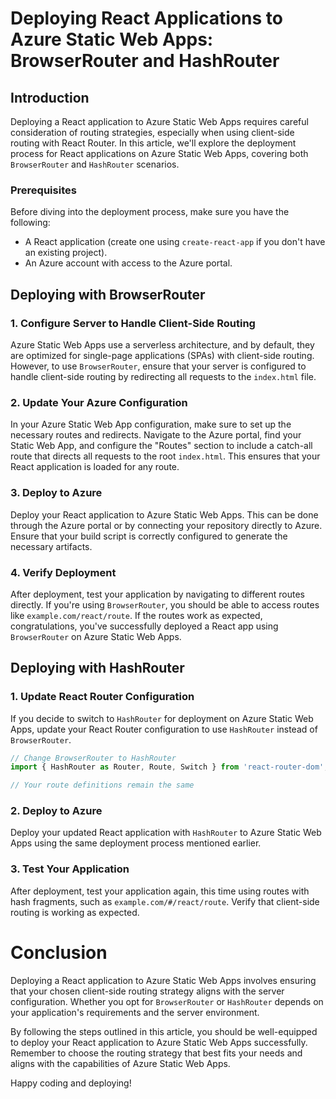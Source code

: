 # Deploying React Applications to Azure Static Web Apps: BrowserRouter and HashRouter

## Introduction

Deploying a React application to Azure Static Web Apps requires careful consideration of routing strategies, especially when using client-side routing with React Router. In this article, we'll explore the deployment process for React applications on Azure Static Web Apps, covering both `BrowserRouter` and `HashRouter` scenarios.

### Prerequisites

Before diving into the deployment process, make sure you have the following:

- A React application (create one using `create-react-app` if you don't have an existing project).
- An Azure account with access to the Azure portal.

## Deploying with BrowserRouter

### 1. Configure Server to Handle Client-Side Routing

Azure Static Web Apps use a serverless architecture, and by default, they are optimized for single-page applications (SPAs) with client-side routing. However, to use `BrowserRouter`, ensure that your server is configured to handle client-side routing by redirecting all requests to the `index.html` file.

### 2. Update Your Azure Configuration

In your Azure Static Web App configuration, make sure to set up the necessary routes and redirects. Navigate to the Azure portal, find your Static Web App, and configure the "Routes" section to include a catch-all route that directs all requests to the root `index.html`. This ensures that your React application is loaded for any route.

### 3. Deploy to Azure

Deploy your React application to Azure Static Web Apps. This can be done through the Azure portal or by connecting your repository directly to Azure. Ensure that your build script is correctly configured to generate the necessary artifacts.

### 4. Verify Deployment

After deployment, test your application by navigating to different routes directly. If you're using `BrowserRouter`, you should be able to access routes like `example.com/react/route`. If the routes work as expected, congratulations, you've successfully deployed a React app using `BrowserRouter` on Azure Static Web Apps.

## Deploying with HashRouter

### 1. Update React Router Configuration

If you decide to switch to `HashRouter` for deployment on Azure Static Web Apps, update your React Router configuration to use `HashRouter` instead of `BrowserRouter`.

```jsx
// Change BrowserRouter to HashRouter
import { HashRouter as Router, Route, Switch } from 'react-router-dom';

// Your route definitions remain the same
```

### 2. Deploy to Azure

Deploy your updated React application with `HashRouter` to Azure Static Web Apps using the same deployment process mentioned earlier.

### 3. Test Your Application

After deployment, test your application again, this time using routes with hash fragments, such as `example.com/#/react/route`. Verify that client-side routing is working as expected.

# Conclusion

Deploying a React application to Azure Static Web Apps involves ensuring that your chosen client-side routing strategy aligns with the server configuration. Whether you opt for `BrowserRouter` or `HashRouter` depends on your application's requirements and the server environment.

By following the steps outlined in this article, you should be well-equipped to deploy your React application to Azure Static Web Apps successfully. Remember to choose the routing strategy that best fits your needs and aligns with the capabilities of Azure Static Web Apps.

Happy coding and deploying!
